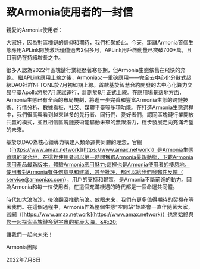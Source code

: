 # 致Armonia使用者的一封信

親愛的Armonia使用者：

大家好，因為對區塊鏈的信仰和期待，我們相聚於此。今天，距離Armonia首個生態應用APLink開放激活僅僅過去2個多月，APLink用戶啟動量已突破700+萬，且目前仍在持續增長之中。

很多人認為2022年區塊鏈行業經歷著寒冬期，但Armonia生態依舊在飛快的奔跑。 繼APLink應用上線之後，Armonia又一重磅應用——完全去中心化分散式超級DAO社群NFTONE於7月初如期上線。首款基於智慧合約開發的去中心化算力交易平臺Apollo將於7月底試運行，計劃於8月正式上線。在應用場景落地方面，Armonia生態已有全面的布局規劃，將進一步完善和豐富Armonia生態的跨鏈技術、行情分析、數據看板、社交、媒體平臺等多項功能。在打造Armonia生態過程中，我們很高興看到越來越多的先行者、同行們、愛好者們，認同區塊鏈行業開放共贏的模式，並且相信區塊鏈技術能驅動未來的無限潛力，穩步發展走向充滿希望的未來。&#x20;

基於以DAO為核心領導力構建人類命運共同體的理念，官網（[https://www.amax.network](https://www.amax.network)）是Armonia生態資訊的聚合地，在這裡使用者可以第一時間獲取Armonia最新動態，下載Armonia應用產品最新版本，體驗Armonia應用魅力;這裡也是Armonia使用者的棲息地，使用者對Armonia有任何意見和建議，甚至批評，都可以給我們發郵件反饋（ service@armoniax.com），用戶的支持和鞭策，是Armonia不斷前進的動力。因為Armonia和每一位使用者，在這個充滿機遇的時代都是一個命運共同體。

時代如大浪淘沙，後浪翻滾推動前浪。放眼未來，我們有更多值得期待的契機在等著我們。在這個過程中，Armonia作為整個生態“空間站”始終會一直伴隨著大家，官網（[https://www.amax.network](https://www.amax.network)）也將始終與您一起探索區塊鏈多鏈宇宙的星辰大海。&#x20;

讓我們一起向未來！&#x20;

&#x20;                                                                                                                            Armonia團隊

&#x20;                                                                                                                         2022年7月8日
